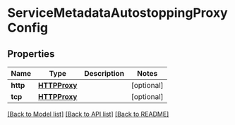 # ServiceMetadataAutostoppingProxyConfig

## Properties
Name | Type | Description | Notes
------------ | ------------- | ------------- | -------------
**http** | [**HTTPProxy**](HTTPProxy.md) |  | [optional] 
**tcp** | [**HTTPProxy**](HTTPProxy.md) |  | [optional] 

[[Back to Model list]](../README.md#documentation-for-models) [[Back to API list]](../README.md#documentation-for-api-endpoints) [[Back to README]](../README.md)

